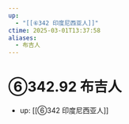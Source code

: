 ```yaml
---
up:
  - "[[⑥342 印度尼西亚人]]"
ctime: 2025-03-01T13:37:58
aliases:
  - 布吉人
---
```


# ⑥342.92 布吉人

- up: [[⑥342 印度尼西亚人]]
